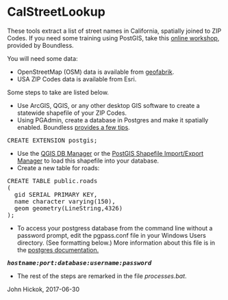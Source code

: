 # CalStreetLookup

These tools extract a list of street names in California, spatially joined to ZIP Codes. If you need some training using PostGIS, take this <a href="http://workshops.boundlessgeo.com/postgis-intro/">online workshop</a>, provided by Boundless.

You will need some data:
<ul>
  <li>OpenStreetMap (OSM) data is available from <a href="https://www.geofabrik.de/">geofabrik</a>.</li>
  <li>USA ZIP Codes data is available from Esri.</li>
</ul>

Some steps to take are listed below.
<ul>
  <li>Use ArcGIS, QGIS, or any other desktop GIS software to create a statewide shapefile of your ZIP Codes.</li>
    <li>Using PGAdmin, create a database in Postgres and make it spatially enabled. Boundless <a href="https://connect.boundlessgeo.com/docs/suite/4.8/dataadmin/pgGettingStarted/createdb.html">provides a few tips</a>.</li>
</ul>

<pre>
CREATE EXTENSION postgis;
</pre>

<ul>
  <li>Use the <a href="http://docs.qgis.org/2.18/en/docs/user_manual/plugins/plugins_db_manager.html">QGIS DB Manager</a> or the <a href="https://connect.boundlessgeo.com/docs/suite/4.8/dataadmin/pgGettingStarted/pgshapeloader.html">PostGIS Shapefile Import/Export Manager</a> to load this shapefile into your database.</li>
  <li>Create a new table for roads:</li>
</ul>

<pre>
CREATE TABLE public.roads
(
  gid SERIAL PRIMARY KEY,
  name character varying(150),
  geom geometry(LineString,4326)
);
</pre>

<ul>
  <li>To access your postgress database from the command line without a password prompt, edit the pgpass.conf file in your Windows Users directory. (See formatting below.) More information about this file is in the <a href="https://www.postgresql.org/docs/current/static/libpq-pgpass.html">postgres documentation.</a></li>
</ul>

<pre>
<b><i>hostname:port:database:username:password</i></b>
</pre>

<ul>
  <li>The rest of the steps are remarked in the file <i>processes.bat</i>.</li>
</ul>  

John Hickok, 2017-06-30
